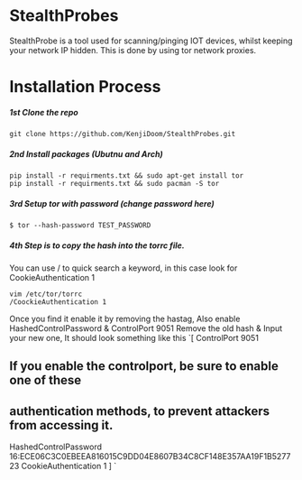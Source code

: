 # StealthProbes
StealthProbe is a tool used for scanning/pinging IOT devices, whilst keeping your network IP hidden. This is done by using tor network proxies. 


# Installation Process 
##### 1st Clone the repo
```
git clone https://github.com/KenjiDoom/StealthProbes.git
```
##### 2nd Install packages (Ubutnu and Arch)
```
pip install -r requirments.txt && sudo apt-get install tor
pip install -r requirments.txt && sudo pacman -S tor
```
##### 3rd Setup tor with password (change password here)
```
$ tor --hash-password TEST_PASSWORD 
```
##### 4th Step is to copy the hash into the torrc file.
You can use / to quick search a keyword, in this case look for CookieAuthentication 1
```
vim /etc/tor/torrc
/CoockieAuthentication 1 
```
Once you find it enable it by removing the hastag, Also enable HashedControlPassword & ControlPort 9051
Remove the old hash & Input your new one, It should look something like this
`[
ControlPort 9051
## If you enable the controlport, be sure to enable one of these
## authentication methods, to prevent attackers from accessing it.
HashedControlPassword 16:ECE06C3C0EBEEA816015C9DD04E8607B34C8CF148E357AA19F1B527723
CookieAuthentication 1
]
`
